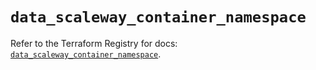 # `data_scaleway_container_namespace`

Refer to the Terraform Registry for docs: [`data_scaleway_container_namespace`](https://registry.terraform.io/providers/scaleway/scaleway/2.42.1/docs/data-sources/container_namespace).

